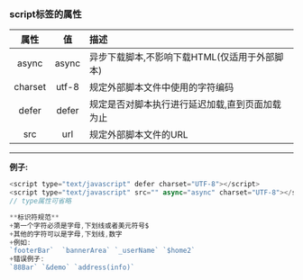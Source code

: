 ### script标签的属性  
属性 | 值 | 描述
:----:|:----:|:----
async | async | 异步下载脚本,不影响下载HTML(仅适用于外部脚本)
charset |utf-8 | 规定外部脚本文件中使用的字符编码
defer | defer | 规定是否对脚本执行进行延迟加载,直到页面加载为止
src | url |规定外部脚本文件的URL
----
**例子:**
```javascript
<script type="text/javascript" defer charset="UTF-8"></script>
<script type="text/javascript" src="" async="async" charset="UTF-8"></script>
// type属性可省略

**标识符规范**
+第一个字符必须是字母,下划线或者美元符号$
+其他的字符可以是字母,下划线,数字
+例如:
`footerBar`  `bannerArea` `_userName` `$home2`
+错误例子:
`88Bar` `&demo` `address(info)`